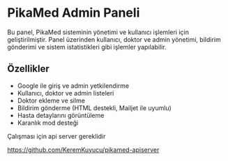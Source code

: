 # PikaMed Admin Paneli

Bu panel, PikaMed sisteminin yönetimi ve kullanıcı işlemleri için geliştirilmiştir. Panel üzerinden kullanıcı, doktor ve admin yönetimi, bildirim gönderimi ve sistem istatistikleri gibi işlemler yapılabilir.

## Özellikler
- Google ile giriş ve admin yetkilendirme
- Kullanıcı, doktor ve admin listeleri
- Doktor ekleme ve silme
- Bildirim gönderme (HTML destekli, Mailjet ile uyumlu)
- Hasta detaylarını görüntüleme
- Karanlık mod desteği

Çalışması için api server gereklidir

https://github.com/KeremKuyucu/pikamed-apiserver
